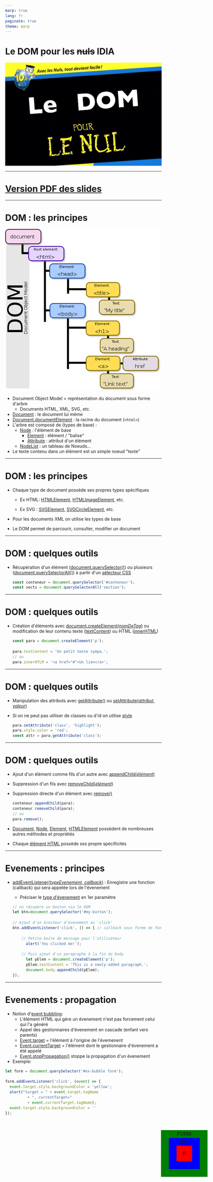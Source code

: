 ```yaml
---
marp: true
lang: fr
paginate: true
theme: marp
---
```


<!-- _paginate: skip -->
# Le DOM pour les ~~nuls~~ IDIA

![center height:20em](images/dom-nuls.jpg)

<!-- _footer: <span class='red'>*</span> M. PERREIRA DA SILVA -->

---

<!-- _paginate: skip -->
# [Version PDF des slides](pdf/dom.pdf)

---

# DOM : les principes

![bg fit right:40%](images/DOM.png)

- Document Object Model = représentation du document sous forme d'arbre
  - Documents HTML, XML, SVG, etc.
- [Document](https://developer.mozilla.org/fr/docs/Web/API/Document) : le document lui même
- [Document.documentElement](https://developer.mozilla.org/fr/docs/Web/API/Document/documentElement) : la racine du document (`<html>`)
- L'arbre est composé de (types de base) :
  * [Node](https://developer.mozilla.org/fr/docs/Web/API/Node) : l'élément de base 
    + [Element](https://developer.mozilla.org/fr/docs/Web/API/Element) : élément / "balise"
    + [Attribute](https://developer.mozilla.org/fr/docs/Web/API/Attr) : attribut d'un élément
  * [NodeList](https://developer.mozilla.org/fr/docs/Web/API/NodeList) : un tableau de Noeuds...
- Le texte contenu dans un élément est un simple noeud "texte"

---

# DOM : les principes

- Chaque type de document possède ses propres types spécifiques

  - Ex HTML: [HTMLElement](https://developer.mozilla.org/fr/docs/Web/API/HTMLElement), [HTMLImageElement](https://developer.mozilla.org/fr/docs/Web/API/HTMLImageElement), etc.

  - Ex SVG :  [SVGElement](https://developer.mozilla.org/fr/docs/Web/API/SVGElement), [SVGCircleElement](https://developer.mozilla.org/en-US/docs/Web/API/SVGCircleElement), etc.

- Pour les documents XML on utilise les types de base

- Le DOM permet de parcourir, consulter, modifier un document

---

# DOM : quelques outils

- Récupération d'un élément ([document.querySelector()](https://developer.mozilla.org/fr/docs/Web/API/Document/querySelector)) ou plusieurs ([document.querySelectorAll()](https://developer.mozilla.org/fr/docs/Web/API/Document/querySelectorAll)) à partir d'un [sélecteur CSS](https://developer.mozilla.org/fr/docs/Web/CSS/Sélecteurs_CSS)

  ```javascript
  const conteneur = document.querySelector('#conteneur');
  const sects = document.querySelectorAll('section');
  ```

---

# DOM : quelques outils

- Création d'éléments avec [document.createElement(*nomDeTag*)](https://developer.mozilla.org/fr/docs/Web/API/Document/createElement) ou modification de leur contenu texte ([textContent](https://developer.mozilla.org/fr/docs/Web/API/Node/textContent)) ou HTML ([innerHTML](https://developer.mozilla.org/fr/docs/Web/API/Element/innertHTML))

  ```javascript
  const para = document.createElement('p');

  para.textContent = 'Un petit texte sympa.';
  // ou
  para.innerHTLM = '<a href="#">Un lien</a>';
  ```

---

# DOM : quelques outils

- Manipulation des attributs avec [getAttribute()](https://developer.mozilla.org/fr/docs/Web/API/Element/getAttribute) ou [setAttribute(*attribut*, *valeur*)](https://developer.mozilla.org/fr/docs/Web/API/Element/setAttribute)

- Si on ne peut pas utiliser de classes ou d'id on utilise [style](https://developer.mozilla.org/fr/docs/Web/API/HTMLElement/style)
  
  ```javascript
  para.setAttribute('class', 'highlight');
  para.style.color = 'red';
  const attr = para.getAttribute('class');
  ```

---

# DOM : quelques outils

- Ajout d'un élément comme fils d'un autre avec [appendChild(*élément*)](https://developer.mozilla.org/fr/docs/Web/API/Node/appendChild)

- Suppression d'un fils avec [removeChild(*élément*)](https://developer.mozilla.org/fr/docs/Web/API/Node/removeChild)

- Suppression directe d'un élément avec [remove()](https://developer.mozilla.org/fr/docs/Web/API/ChildNode/remove)

  ```javascript
  conteneur.appendChild(para);
  conteneur.removeChild(para);
  // ou
  para.remove();
  ```

- [Document](https://developer.mozilla.org/fr/docs/Web/API/Document), [Node](https://developer.mozilla.org/fr/docs/Web/API/Node), [Element](https://developer.mozilla.org/fr/docs/Web/API/Element), [HTMLElement](https://developer.mozilla.org/fr/docs/Web/API/HTMLElement)  possèdent de nombreuses autres méthodes et propriétés

- Chaque [élément HTML](https://developer.mozilla.org/fr/docs/Web/API/Document_Object_Model#interfaces_des_éléments_html) possède ses propre spécificités

---

# Evenements : principes

- [addEventListener(*typeEvenement*, *callback*)](https://developer.mozilla.org/fr/docs/Web/API/EventTarget/addEventListener) : Enregistre une fonction (callback) qui sera appelée lors de l'évenement

  * Préciser le [type d'évenement](https://developer.mozilla.org/fr/docs/Web/Events) en 1er paramètre

  ```javascript
  // on récupère un bouton via le DOM
  let btn=document.querySelector('#my-button');

  // Ajout d'un écouteur d'évenement au 'click'
  btn.addEventListener('click', () => { // callback sous forme de fonction flèche

      // Petite boite de message pour l'utilisateur
        alert('You clicked me!');

      // Puis ajout d'un paragraphe à la fin du body
        let pElem = document.createElement('p');
        pElem.textContent = 'This is a newly-added paragraph.';
        document.body.appendChild(pElem);
  });
  ```

---

# Evenements : propagation

- Notion d'[event bubbling](https://developer.mozilla.org/fr/docs/Apprendre/JavaScript/Building_blocks/Evènements#le_bouillonnement_et_la_capture):
  * L'élément HTML qui gère un évenement n'est pas forcement celui qui l'a généré
  * Appel des gestionnaires d'évenement en cascade (enfant vers parents)
  * [Event.target](https://developer.mozilla.org/fr/docs/Web/API/Event/target) = l'élément à l'origine de l'évemenent
  * [Event.currentTarget](https://developer.mozilla.org/fr/docs/Web/API/Event/currentTarget) = l'élément dont le gestionnaire d'évenement a été appelé
  * [Event.stopPropagation()](https://developer.mozilla.org/fr/docs/Web/API/Event/stopPropagation) stoppe la propagation d'un évenement
- Exemple:

<div class='pure-g'>
<div class='pure-u-2-3'>

```Javascript
let form = document.querySelector('#ex-bubble form');

form.addEventListener('click', (event) => {
  event.target.style.backgroundColor = 'yellow';
  alert("target = " + event.target.tagName 
          + ", currentTarget=" 
          + event.currentTarget.tagName);
  event.target.style.backgroundColor = ''
});
```

</div>
<div class='pure-u-1-3'>

<div id="ex-bubble">
<form id="form">FORM
    <div>DIV
      <p>P</p>
    </div>
</form>
</div>

<style>
#ex-bubble form {
  background-color: green;
  position: relative;
  width: 150px;
  height: 150px;
  text-align: center;
  cursor: pointer;
}

#ex-bubble div {
  background-color: blue;
  position: absolute;
  top: 25px;
  left: 25px;
  width: 100px;
  height: 100px;
}

#ex-bubble p {
  background-color: red;
  position: absolute;
  top: 25px;
  left: 25px;
  width: 50px;
  height: 50px;
  line-height: 50px;
  margin: 0;
}

#ex-bubble {
  margin-top: 2em;
  line-height: 25px;
  font-size: 16px;
  position: absolute;
  right: 5em;
}
</style>

</div>
</div>